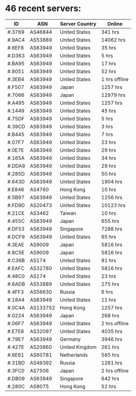 # 46 recent servers:

| ID | ASN | Server Country | Online |
| ------ | ------ | ------ | ------ |
| #.3769 | AS46844 | United States | 341 hrs |
| #.9AC4 | AS53889 | United States | 14062 hrs |
| #.6EF8 | AS63949 | United States | 35 hrs |
| #.D363 | AS63949 | United States | 5 hrs |
| #.BA95 | AS63949 | United States | 17 hrs |
| #.8051 | AS63949 | United States | 52 hrs |
| #.3EB4 | AS63949 | United States | 1 hrs offline |
| #.F507 | AS63949 | Japan | 1257 hrs |
| #.7066 | AS63949 | Japan | 12979 hrs |
| #.A495 | AS63949 | United States | 1257 hrs |
| #.1449 | AS63949 | United States | 45 hrs |
| #.75DF | AS63949 | United States | 5 hrs |
| #.39CD | AS63949 | United States | 3 hrs |
| #.B445 | AS63949 | United States | 7 hrs |
| #.07F7 | AS63949 | United States | 23 hrs |
| #.0E7E | AS63949 | United States | 29 hrs |
| #.165A | AS63949 | United States | 34 hrs |
| #.DDA9 | AS63949 | United States | 29 hrs |
| #.285D | AS63949 | United States | 50 hrs |
| #.643D | AS63949 | United States | 1904 hrs |
| #.E846 | AS4760 | Hong Kong | 10 hrs |
| #.5B97 | AS63949 | United States | 1256 hrs |
| #.FD9D | AS20473 | United States | 10123 hrs |
| #.21CE | AS3462 | Taiwan | 10 hrs |
| #.455C | AS63949 | Japan | 655 hrs |
| #.DF53 | AS63949 | Singapore | 7288 hrs |
| #.DCF9 | AS63949 | United States | 65 hrs |
| #.3EAE | AS9009 | Japan | 5816 hrs |
| #.8C5E | AS9009 | Japan | 5816 hrs |
| #.C36B | AS174 | United States | 81 hrs |
| #.EAFC | AS32780 | United States | 5816 hrs |
| #.48C0 | AS174 | United States | 23 hrs |
| #.6ADB | AS53889 | United States | 275 hrs |
| #.4FF3 | AS56630 | Russia | 6 hrs |
| #.18A4 | AS63949 | United States | 11 hrs |
| #.0C4A | AS133752 | Hong Kong | 1257 hrs |
| #.0224 | AS63949 | Japan | 268 hrs |
| #.06F7 | AS63949 | United States | 2 hrs offline |
| #.E7E8 | AS32097 | United States | 4035 hrs |
| #.79E7 | AS63949 | Germany | 3946 hrs |
| #.427E | AS20860 | United Kingdom | 261 hrs |
| #.6E61 | AS60781 | Netherlands | 585 hrs |
| #.31BD | AS49392 | Russia | 1261 hrs |
| #.3FC0 | AS7506 | Japan | 2 hrs offline |
| #.DB09 | AS63949 | Singapore | 642 hrs |
| #.280C | AS8075 | Hong Kong | 52 hrs |

